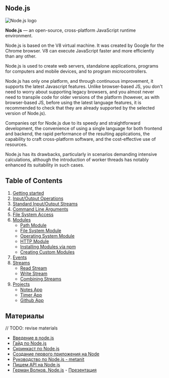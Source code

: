 ## Node.js

![Node.js logo](node/images/node-logo.jpg)

**Node.js** — an open-source, cross-platform JavaScript runtime environment.

Node.js is based on the V8 virtual machine. It was created by Google for the Chrome browser. V8 can execute JavaScript faster and more efficiently than any other.

Node.js is used to create web servers, standalone applications, programs for computers and mobile devices, and to program microcontrollers.

Node.js has only one platform, and through continuous improvement, it supports the latest Javascript features. Unlike browser-based JS, you don't need to worry about supporting legacy browsers, and you almost never need to transpile code for older versions of the platform (however, as with browser-based JS, before using the latest language features, it is recommended to check that they are already supported by the selected version of Node.js).

Companies opt for Node.js due to its speedy and straightforward development, the convenience of using a single language for both frontend and backend, the rapid performance of the resulting applications, the capability to craft cross-platform software, and the cost-effective use of resources.

Node.js has its drawbacks, particularly in scenarios demanding intensive calculations, although the introduction of worker threads has notably enhanced its suitability in such cases.

## Table of Contents

1. [Getting started](node/node-introduction.md)
2. [Input/Output Operations](node/node-io.md)
3. [Standard Input/Output Streams](node/node-stdio.md)
4. [Command Line Arguments](node/node-argv.md)
5. [File System Access](node/node-fs-access.md)
6. [Modules](node/node-module.md)
   - [Path Module](node/module/path.md)
   - [File System Module](node/module/fs.md)
   - [Operating System Module](node/module/os.md)
   - [HTTP Module](node/module/http.md)
   - [Installing Modules via npm](node/module/npm-module.md)
   - [Creating Custom Modules](node/module/create-module.md)
7. [Events](node/events.md)
8. [Streams](node/stream.md)
   - [Read Stream](node/stream-readable.md)
   - [Write Stream](node/stream-writable.md)
   - [Combining Streams](node/stream-pipes.md)
9. [Projects](node/projects/projects.md)
   - [Notes App](node/projects/notes.md)
   - [Timer App](node/projects/timer.md)
   - [Github App](node/projects/github-app.md)

## Материалы

// TODO: revise materials

- [Введение в node.js](http://imnotgenius.com/vvedeniya-v-node-js/)
- [Гайд по Node.js](https://nodejsdev.ru/guide/)
- [Скринкаст по Node.js](https://learn.javascript.ru/screencast/nodejs)
- [Создание первого приложения на Node](https://webref.ru/dev/first-node-app)
- [Руководство по Node.js - metanit](https://metanit.com/web/nodejs/)
- [Пишем API на Node.js](https://www.youtube.com/playlist?list=PLY4rE9dstrJzrDaSPKOrhNgQ19GhVl19u)
- [Герман Волков. Node.js](https://youtu.be/qZ5xzkEdkhg) - [Презентация](https://drive.google.com/file/d/1P3mRxOQISJHEatmAEv5X_f1Qk8OEr9rZ/view)

